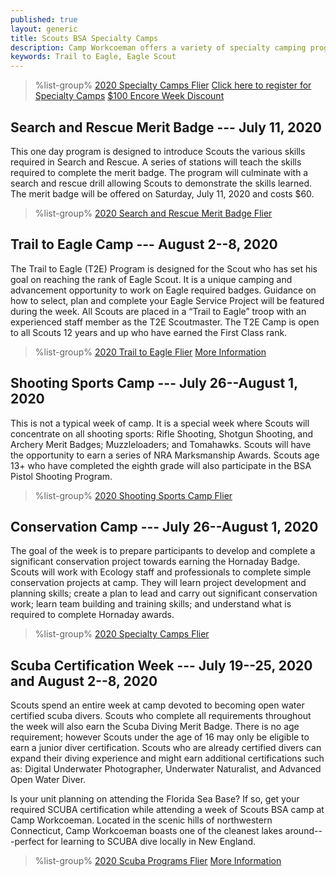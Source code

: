 ```yaml
---
published: true
layout: generic
title: Scouts BSA Specialty Camps
description: Camp Workcoeman offers a variety of specialty camping programs. Each offers unique enrichment and advancement activities.
keywords: Trail to Eagle, Eagle Scout
---
```


> %list-group%
> <a href="{{ site.url }}/pdf/2020/2020-specialty-flier.pdf" class="list-group-item">2020 Specialty Camps Flier</a>
> <a href="{{ site.url }}/boy-scouts/register/" class="list-group-item">Click here to register for Specialty Camps</a>
> <a href="{{ site.url }}/boy-scouts/fees/" class="list-group-item">$100 Encore Week Discount</a>

## Search and Rescue Merit Badge --- July 11, 2020

This one day program is designed to introduce Scouts the various skills
required in Search and Rescue. A series of stations will teach the skills
required to complete the merit badge. The program will culminate with a search
and rescue drill allowing Scouts to demonstrate the skills learned. The merit
badge will be offered on Saturday, July 11, 2020 and costs $60.

> %list-group%
> <a href="{{ site.url }}/pdf/2020/2020-sar-flier.pdf" class="list-group-item">2020 Search and Rescue Merit Badge Flier</a>

## Trail to Eagle Camp --- August 2--8, 2020

The Trail to Eagle (T2E) Program is designed for the Scout who has set his goal on reaching the rank of Eagle Scout. It is a unique camping and advancement opportunity to work on Eagle required badges. Guidance on how to select, plan and complete your Eagle Service Project will be featured during the week. All Scouts are placed in a “Trail to Eagle” troop with an experienced staff member as the T2E Scoutmaster. The T2E Camp is open to all Scouts 12 years and up who have earned the First Class rank.

> %list-group%
> <a href="{{ site.url }}/pdf/2020/2020-trail-to-eagle-flier.pdf" class="list-group-item">2020 Trail to Eagle Flier</a>
> <a href="{{ site.url }}/boy-scouts/trail-to-eagle/" class="list-group-item">More Information</a>

## Shooting Sports Camp --- July 26--August 1, 2020

This is not a typical week of camp. It is a special week where Scouts will concentrate on all shooting sports: Rifle Shooting, Shotgun Shooting, and Archery Merit Badges; Muzzleloaders; and Tomahawks. Scouts will have the opportunity to earn a series of NRA Marksmanship Awards. Scouts age 13+ who have completed the eighth grade will also participate in the BSA Pistol Shooting Program.

> %list-group%
> <a href="{{ site.url }}/pdf/2020/2020-shooting-sports-flier.pdf" class="list-group-item">2020 Shooting Sports Camp Flier</a>

## Conservation Camp --- July 26--August 1, 2020

The goal of the week is to prepare participants to develop and complete a significant conservation project towards earning the Hornaday Badge. Scouts will work with Ecology staff and professionals to complete simple conservation projects at camp. They will learn project development and planning skills; create a plan to lead and carry out significant conservation work; learn team building and training skills; and understand what is required to complete Hornaday awards.

> %list-group%
> <a href="{{ site.url }}/pdf/2020/2020-specialty-flier.pdf" class="list-group-item">2020 Specialty Camps Flier</a>

## Scuba Certification Week --- July 19--25, 2020 and August 2--8, 2020

Scouts spend an entire week at camp devoted to becoming open water certified scuba divers. Scouts who complete all requirements throughout the week will also earn the Scuba Diving Merit Badge. There is no age requirement; however Scouts under the age of 16 may only be eligible to earn a junior diver certification. Scouts who are already certified divers can expand their diving experience and might earn additional certifications such as: Digital Underwater Photographer, Underwater Naturalist, and Advanced Open Water Diver.

Is your unit planning on attending the Florida Sea Base? If so, get your required SCUBA certification while attending a week of Scouts BSA camp at Camp Workcoeman. Located in the scenic hills of northwestern Connecticut, Camp Workcoeman boasts one of the cleanest lakes around---perfect for learning to SCUBA dive locally in New England.

> %list-group%
> <a href="{{ site.url }}/pdf/2020/2020-scuba-flier.pdf" class="list-group-item">2020 Scuba Programs Flier</a>
> <a href="{{ site.url }}/boy-scouts/special-programs/scuba/" class="list-group-item">More Information</a>

